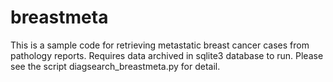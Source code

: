 # breastmeta
This is a sample code for retrieving metastatic breast cancer cases from pathology reports.
Requires data archived in sqlite3 database to run. 
Please see the script diagsearch_breastmeta.py for detail. 

